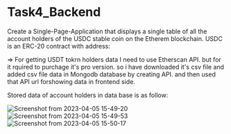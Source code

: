 # Task4_Backend

Create a Single-Page-Application that displays a single table of all the account holders of the USDC stable coin on the Etherem blockchain. USDC is an ERC-20 contract with address:

 => For getting USDT tokrn holders data I need to use Etherscan API. but for it rquired to purchage it's pro version. so i have downloaded it's csv file and added csv file data in Mongodb database by creating API. and then used that API url forshowing data in frontend side.

Stored data of account holders in data base is as follow:

![Screenshot from 2023-04-05 15-49-20](https://user-images.githubusercontent.com/70260207/230055303-56d1de59-9807-4f4c-8eaf-fc3d07d853a1.png)
![Screenshot from 2023-04-05 15-49-53](https://user-images.githubusercontent.com/70260207/230055316-640ac365-946e-4c22-8771-230454568a5f.png)
![Screenshot from 2023-04-05 15-50-17](https://user-images.githubusercontent.com/70260207/230055324-9645ace0-8bba-4c06-a44d-ddc9a1117542.png)
